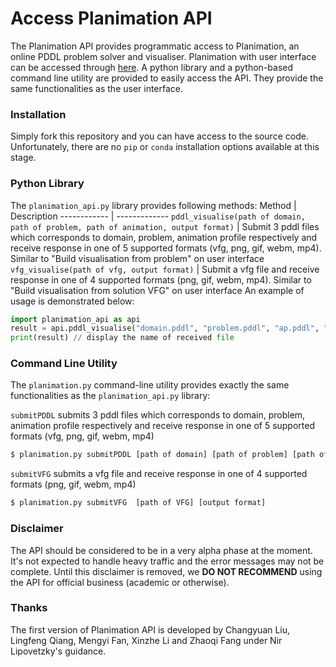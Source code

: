 # Access Planimation API

The Planimation API provides programmatic access to Planimation, an online PDDL problem solver and visualiser. Planimation with user interface can be accessed through [here]. A python library and a python-based command line utility are provided to easily access the API. They provide the same functionalities as the user interface.

### Installation
Simply fork this repository and you can have access to the source code. Unfortunately, there are no `pip` or `conda` installation options available at this stage.

### Python Library

The `planimation_api.py` library provides following methods:
Method | Description
------------ | -------------
`pddl_visualise(path of domain, path of problem, path of animation, output format)` | Submit 3 pddl files which corresponds to domain, problem, animation profile respectively and receive response in one of 5 supported formats (vfg, png, gif, webm, mp4). Similar to "Build visualisation from problem" on user interface
`vfg_visualise(path of vfg, output format)` | Submit a vfg file and receive response in one of 4 supported formats (png, gif, webm, mp4). Similar to "Build visualisation from solution VFG" on user interface
An example of usage is demonstrated below:
```python
import planimation_api as api
result = api.pddl_visualise("domain.pddl", "problem.pddl", "ap.pddl", "mp4")
print(result) // display the name of received file
```

### Command Line Utility

The `planimation.py` command-line utility provides exactly the same functionalities as the `planimation_api.py` library:

`submitPDDL` submits 3 pddl files which corresponds to domain, problem, animation profile respectively and receive response in one of 5 supported formats (vfg, png, gif, webm, mp4)
```sh
$ planimation.py submitPDDL [path of domain] [path of problem] [path of animation profile] [output format]
```
`submitVFG` submits a vfg file and receive response in one of 4 supported formats (png, gif, webm, mp4)
```sh
$ planimation.py submitVFG  [path of VFG] [output format]                
```

### Disclaimer
The API should be considered to be in a very alpha phase at the moment. It's not expected to handle heavy traffic and the error messages may not be complete. Until this disclaimer is removed, we **DO NOT RECOMMEND** using the API for official business (academic or otherwise).

### Thanks
The first version of Planimation API is developed by Changyuan Liu, Lingfeng Qiang, Mengyi Fan, Xinzhe Li and Zhaoqi Fang under Nir Lipovetzky's guidance.

[//]: # 
   [here]:<https://planimation.planning.domains/>
